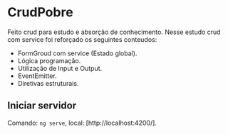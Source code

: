 # CrudPobre

Feito crud para estudo e absorção de conhecimento.
Nesse estudo crud com service foi reforçado os seguintes conteudos:

- FormGroud com service (Estado global).
- Lógica programação.
- Utilização de Input e Output.
- EventEmitter.
- Diretivas estruturais.

## Iniciar servidor

Comando: `ng serve`, local: [http://localhost:4200/].
